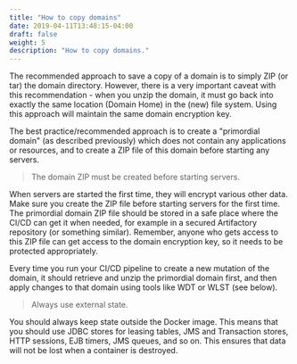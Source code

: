 ```yaml
---
title: "How to copy domains"
date: 2019-04-11T13:48:15-04:00
draft: false
weight: 5
description: "How to copy domains."
---
```


The recommended approach to save a copy of a domain is to simply ZIP (or tar)
the domain directory.  However, there is a very important caveat with this
recommendation - when you unzip the domain, it must go back into exactly
the same location (Domain Home) in the (new) file system.  Using this
approach will maintain the same domain encryption key.  

The best practice/recommended approach is to create a "primordial domain"
(as described previously) which does not contain any applications or resources,
and to create a ZIP file of this domain before starting any servers.  


> The domain ZIP must be created before starting servers.  

When servers are started the first time, they will encrypt various other data.
Make sure you create the ZIP file before starting servers for the first time.
The primordial domain ZIP file should be stored in a safe place where the CI/CD
can get it when needed, for example in a secured Artifactory repository (or
something similar).  Remember, anyone who gets access to this ZIP file can get access
to the domain encryption key, so it needs to be protected appropriately.

Every time you run your CI/CD pipeline to create a new mutation of the domain,
it should retrieve and unzip the primordial domain first, and then apply changes
to that domain using tools like WDT or WLST (see below).


> Always use external state.

You should always keep state outside the Docker image.  This means that you should
use JDBC stores for leasing tables, JMS and Transaction stores, HTTP sessions,
EJB timers, JMS queues, and so on.  This ensures that data will not be lost when
a container is destroyed.
